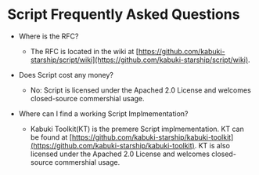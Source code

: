 # Script Frequently Asked Questions

* Where is the RFC?

    * The RFC is located in the wiki at [https://github.com/kabuki-starship/script/wiki](https://github.com/kabuki-starship/script/wiki).
    
* Does Script cost any money?

    * No: Script is licensed under the Apached 2.0 License and welcomes closed-source commershial usage.
    
* Where can I find a working Script Implmementation?

    * Kabuki Toolkit(KT) is the premere Script implmementation. KT can be found at  [https://github.com/kabuki-starship/kabuki-toolkit](https://github.com/kabuki-starship/kabuki-toolkit). KT is also licensed under the Apached 2.0 License and welcomes closed-source commershial usage.

